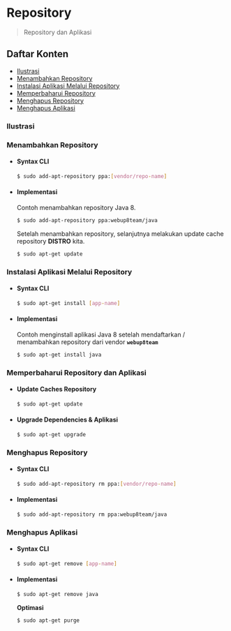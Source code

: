 # Repository

> Repository dan Aplikasi


## Daftar Konten

- [Ilustrasi](#ilustrasi)
- [Menambahkan Repository](#menambahkan-repository)
- [Instalasi Aplikasi Melalui Repository](#instalasi-aplikasi-melalui-repository)
- [Memperbaharui Repository](#memperbaharui-repository)
- [Menghapus Repository](#menghapus-repository)
- [Menghapus Aplikasi](#menghapus-aplikasi)

### Ilustrasi


### Menambahkan Repository

- #### Syntax CLI

    ``` bash
    $ sudo add-apt-repository ppa:[vendor/repo-name]
    ```

- #### Implementasi

    Contoh menambahkan repository Java 8.

    ``` bash
    $ sudo add-apt-repository ppa:webup8team/java
    ```

    Setelah menambahkan repository, selanjutnya melakukan update cache repository __DISTRO__ kita.

    ``` bash
    $ sudo apt-get update
    ```


### Instalasi Aplikasi Melalui Repository

- #### Syntax CLI

    ``` bash
    $ sudo apt-get install [app-name]
    ```

- #### Implementasi

    Contoh menginstall aplikasi Java 8 setelah mendaftarkan / menambahkan repository dari vendor __`webup8team`__

    ``` bash
    $ sudo apt-get install java
    ```

### Memperbaharui Repository dan Aplikasi

- #### Update Caches Repository

    ``` bash
    $ sudo apt-get update
    ```

- #### Upgrade Dependencies & Aplikasi

    ``` bash
    $ sudo apt-get upgrade
    ```

### Menghapus Repository

- #### Syntax CLI

    ``` bash
    $ sudo add-apt-repository rm ppa:[vendor/repo-name]
    ```

- #### Implementasi

    ``` bash
    $ sudo add-apt-repository rm ppa:webup8team/java
    ```

### Menghapus Aplikasi

- #### Syntax CLI

    ``` bash
    $ sudo apt-get remove [app-name]
    ```

- #### Implementasi

    ``` bash
    $ sudo apt-get remove java
    ```

    __Optimasi__

    ``` bash
    $ sudo apt-get purge
    ```
